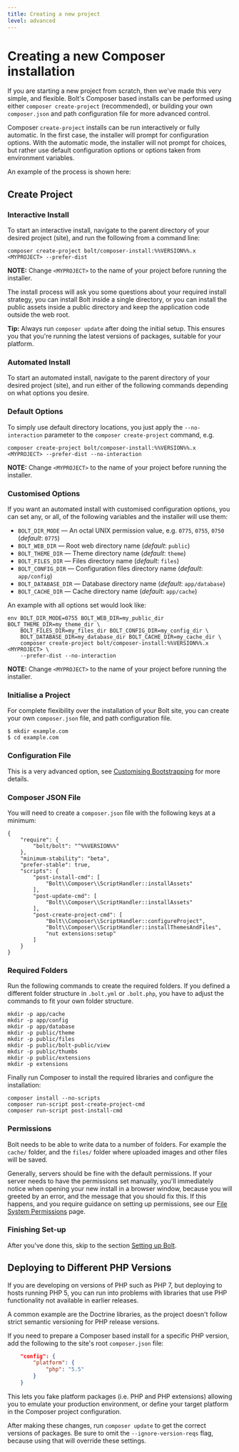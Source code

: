 ```yaml
---
title: Creating a new project
level: advanced
---
```

Creating a new Composer installation
====================================

If you are starting a new project from scratch, then we've made this very
simple, and flexible. Bolt's Composer based installs can be performed using
either `composer create-project` (recommended), or building your own
`composer.json` and path configuration file for more advanced control.

Composer `create-project` installs can be run interactively or fully automatic.
In the first case, the installer will prompt for configuration options. With
the automatic mode, the installer will not prompt for choices, but rather use
default configuration options or options taken from environment variables.

An example of the process is shown here:

<script type="text/javascript" src="https://asciinema.org/a/129088.js" id="asciicast-129088" async></script>


Create Project
--------------

### Interactive Install

To start an interactive install, navigate to the parent directory of your
desired project (site), and run the following from a command line:

```
composer create-project bolt/composer-install:%%VERSION%%.x <MYPROJECT> --prefer-dist
```

**NOTE:** Change `<MYPROJECT>` to the name of your project before running the
installer.

The install process will ask you some questions about your required install
strategy, you can install Bolt inside a single directory, or you can install the
public assets inside a public directory and keep the application code outside
the web root.

<p class="tip"><strong>Tip:</strong> Always run <code>composer update</code>
after doing the initial setup. This ensures you that you're running the
latest versions of packages, suitable for your platform.</p>

### Automated Install

To start an automated install, navigate to the parent directory of your desired
project (site), and run either of the following commands depending on what
options you desire.


### Default Options

To simply use default directory locations, you just apply the `--no-interaction`
parameter to the `composer create-project` command, e.g.

```
composer create-project bolt/composer-install:%%VERSION%%.x <MYPROJECT> --prefer-dist --no-interaction
```

**NOTE:** Change `<MYPROJECT>` to the name of your project before running the installer.


### Customised Options

If you want an automated install with customised configuration options, you can
set any, or all, of the following variables and the installer will use them:

  * `BOLT_DIR_MODE` — An octal UNIX permission value, e.g. `0775`, `0755`, `0750` (*default*: `0775`)
  * `BOLT_WEB_DIR` — Root web directory name (*default*:  `public`)
  * `BOLT_THEME_DIR` — Theme directory name (*default*: `theme`)
  * `BOLT_FILES_DIR` — Files directory name (*default*: `files`)
  * `BOLT_CONFIG_DIR` — Configuration files directory name (*default*: `app/config`)
  * `BOLT_DATABASE_DIR` — Database directory name (*default*: `app/database`)
  * `BOLT_CACHE_DIR` — Cache directory name (*default*: `app/cache`)

An example with all options set would look like:
```
env BOLT_DIR_MODE=0755 BOLT_WEB_DIR=my_public_dir BOLT_THEME_DIR=my_theme_dir \
    BOLT_FILES_DIR=my_files_dir BOLT_CONFIG_DIR=my_config_dir \
    BOLT_DATABASE_DIR=my_database_dir BOLT_CACHE_DIR=my_cache_dir \
    composer create-project bolt/composer-install:%%VERSION%%.x <MYPROJECT> \
    --prefer-dist --no-interaction
```

**NOTE:** Change `<MYPROJECT>` to the name of your project before running the installer.


### Initialise a Project

For complete flexibility over the installation of your Bolt site, you can create
your own `composer.json` file, and path configuration file.

```
$ mkdir example.com
$ cd example.com
```


### Configuration File

This is a very advanced option, see [Customising Bootstrapping][bootstrapping]
for more details.


### Composer JSON File

You will need to create a `composer.json` file with the following keys at a
minimum:

```
{
    "require": {
        "bolt/bolt": "^%%VERSION%%"
    },
    "minimum-stability": "beta",
    "prefer-stable": true,
    "scripts": {
        "post-install-cmd": [
            "Bolt\\Composer\\ScriptHandler::installAssets"
        ],
        "post-update-cmd": [
            "Bolt\\Composer\\ScriptHandler::installAssets"
        ],
        "post-create-project-cmd": [
            "Bolt\\Composer\\ScriptHandler::configureProject",
            "Bolt\\Composer\\ScriptHandler::installThemesAndFiles",
            "nut extensions:setup"
        ]
    }
}
```


### Required Folders

Run the following commands to create the required folders. If you defined a
different folder structure in `.bolt.yml` or `.bolt.php`, you have to adjust the
commands to fit your own folder structure.

```
mkdir -p app/cache
mkdir -p app/config
mkdir -p app/database
mkdir -p public/theme
mkdir -p public/files
mkdir -p public/bolt-public/view
mkdir -p public/thumbs
mkdir -p public/extensions
mkdir -p extensions
```

Finally run Composer to install the required libraries and configure the
installation:

```
composer install --no-scripts
composer run-script post-create-project-cmd
composer run-script post-install-cmd
```


### Permissions

Bolt needs to be able to write data to a number of folders. For example the
`cache/` folder, and the `files/` folder where uploaded images and other files
will be saved.

Generally, servers should be fine with the default permissions.
If your server needs to have the permissions set manually, you'll immediately
notice when opening your new install in a browser window, because you will
greeted by an error, and the message that you should fix this. If this happens,
and you require guidance on setting up permissions, see our
[File System Permissions](../permissions) page.

### Finishing Set-up

After you've done this, skip to the section [Setting up Bolt][config].


Deploying to Different PHP Versions
-----------------------------------

If you are developing on versions of PHP such as PHP 7, but deploying to hosts
running PHP 5, you can run into problems with libraries that use PHP
functionality not available in earlier releases.

A common example are the Doctrine libraries, as the project doesn't follow
strict semantic versioning for PHP release versions.

If you need to prepare a Composer based install for a specific PHP version, add
the following to the site's root `composer.json` file:

```json
    "config": {
        "platform": {
            "php": "5.5"
        }
    }
```

This lets you fake platform packages (i.e. PHP and PHP extensions) allowing you
to emulate your production environment, or define your target platform in the
Composer project configuration.

After making these changes, run `composer update` to get the correct versions of
packages. Be sure to omit the `--ignore-version-reqs` flag, because using that
will override these settings.

[bootstrapping]: ../../extensions/custom-bootstrapping
[config]: ../../configuration/introduction

